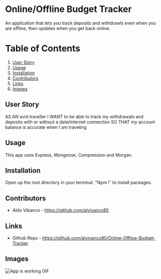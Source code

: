 # Online/Offline Budget Tracker

An application that lets you track deposits and withdrawls even when you are offline, then updates when you get back online. 

# Table of Contents
1. [User Story](#User-Story)
2. [Usage](#Usage)
3. [Installation](#Installation)
4. [Contributors](#Contributors)
5. [Links](#Links)
6. [Images](#Images)


## User Story

AS AN avid traveller
I WANT to be able to track my withdrawals and deposits with or without a data/internet connection
SO THAT my account balance is accurate when I am traveling


## Usage

This app uses Express, Mongoose, Compression and Morgan.

## Installation

Open up the root directory in your terminal. "Npm i" to install packages. 

## Contributors
* Aldo Vibanco - https://github.com/alvivanco85

## Links
* Github Repo - https://github.com/alvivanco85/Online-Offline-Budget-Tracker

## Images
![App is working GIF](https://github.com/alvivanco85/Online-Offline-Budget-Tracker/blob/master/appworking.gif)
